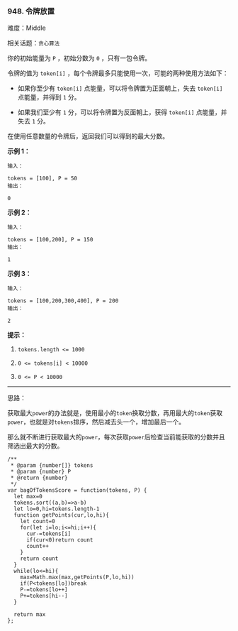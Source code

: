 ### 948. 令牌放置

难度：Middle

相关话题：`贪心算法`

你的初始能量为 `P` ，初始分数为 `0` ，只有一包令牌。



令牌的值为 `token[i]` ，每个令牌最多只能使用一次，可能的两种使用方法如下：




* 如果你至少有 `token[i]` 点能量，可以将令牌置为正面朝上，失去 `token[i]` 点能量，并得到 `1` 分。

* 如果我们至少有 `1` 分，可以将令牌置为反面朝上，获得 `token[i]` 点能量，并失去 `1` 分。





在使用任意数量的令牌后，返回我们可以得到的最大分数。












**示例 1：** 



```
输入：

tokens = [100], P = 50
输出：

0
```


**示例 2：** 



```
输入：

tokens = [100,200], P = 150
输出：

1
```


**示例 3：** 



```
输入：

tokens = [100,200,300,400], P = 200
输出：

2
```






**提示：** 




1.  `tokens.length <= 1000` 

2.  `0 <= tokens[i] < 10000` 

3.  `0 <= P < 10000` 






-----

思路：

获取最大`power`的办法就是，使用最小的`token`换取分数，再用最大的`token`获取`power`，也就是对`tokens`排序，然后减去头一个，增加最后一个。

那么就不断进行获取最大的`power`，每次获取`power`后检查当前能获取的分数并且筛选出最大的分数。
```
/**
 * @param {number[]} tokens
 * @param {number} P
 * @return {number}
 */
var bagOfTokensScore = function(tokens, P) {
  let max=0
  tokens.sort((a,b)=>a-b)
  let lo=0,hi=tokens.length-1
  function getPoints(cur,lo,hi){
    let count=0
    for(let i=lo;i<=hi;i++){
      cur-=tokens[i]
      if(cur<0)return count
      count++
    }
    return count
  }
  while(lo<=hi){
    max=Math.max(max,getPoints(P,lo,hi))
    if(P<tokens[lo])break
    P-=tokens[lo++]
    P+=tokens[hi--]    
  }
  
  return max
};
```

